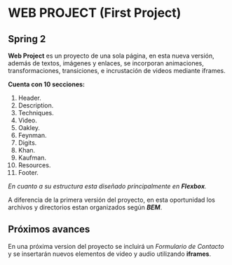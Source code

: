 # WEB PROJECT (First Project)

## Spring 2

**Web Project** es un proyecto de una sola página, en esta nueva versión, además de textos, imágenes y enlaces, se incorporan animaciones, transformaciones, transiciones, e incrustación de videos mediante iframes.  

**Cuenta con 10 secciones:**

1. Header.
2. Description.
3. Techniques.
4. Video.
5. Oakley.
6. Feynman.
7. Digits.
8. Khan.
9. Kaufman.
10. Resources.
11. Footer.

_En cuanto a su estructura esta diseñado principalmente en **Flexbox**._

A diferencia de la primera versión del proyecto, en esta oportunidad los archivos y directorios estan organizados según **_BEM_**.

## Próximos avances

En una próxima version del proyecto se incluirá un _Formulario de Contacto_ y se insertarán nuevos elementos de video y audio utilizando **iframes**.

